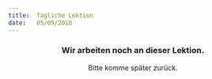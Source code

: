 ```yaml
---
title:  Tägliche Lektion
date:   05/09/2018
---
```


### <center>Wir arbeiten noch an dieser Lektion.</center>
<center>Bitte komme später zurück.</center>